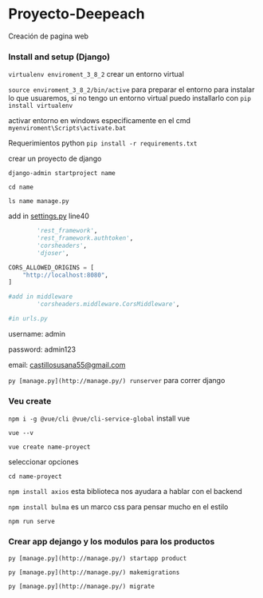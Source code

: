 # Proyecto-Deepeach
Creación de pagina web 

### Install and setup (Django)

`virtualenv enviroment_3_8_2` crear un entorno virtual

`source enviroment_3_8_2/bin/active`  para preparar el entorno para instalar lo que usuaremos, si no tengo un entorno virtual puedo installarlo con `pip install virtualenv`  

activar entorno en windows especificamente en el cmd `myenviroment\Scripts\activate.bat`

Requerimientos python `pip install -r requirements.txt` 

crear un proyecto de django

`django-admin startproject name` 

`cd name`

`ls name manage.py`

 

add in [settings.py](http://settings.py) line40 

```python
		'rest_framework',
		'rest_framework.authtoken',
		'corsheaders',
		'djoser',

CORS_ALLOWED_ORIGINS = [
    "http://localhost:8080",
]

#add in middleware 
		'corsheaders.middleware.CorsMiddleware',

#in urls.py 

```

username: admin

password: admin123

email: castillosusana55@gmail.com

`py [manage.py](http://manage.py/) runserver` para correr django 

### Veu create

`npm i -g @vue/cli @vue/cli-service-global` install vue

`vue --v` 

`vue create name-proyect`

seleccionar opciones 

`cd name-proyect` 

`npm install axios` esta biblioteca nos ayudara a hablar con el backend

`npm install bulma` es un marco css para pensar mucho en el estilo

`npm run serve`

### Crear app dejango y los modulos para los productos

`py [manage.py](http://manage.py/) startapp product`

`py [manage.py](http://manage.py/) makemigrations`

`py [manage.py](http://manage.py/) migrate`

